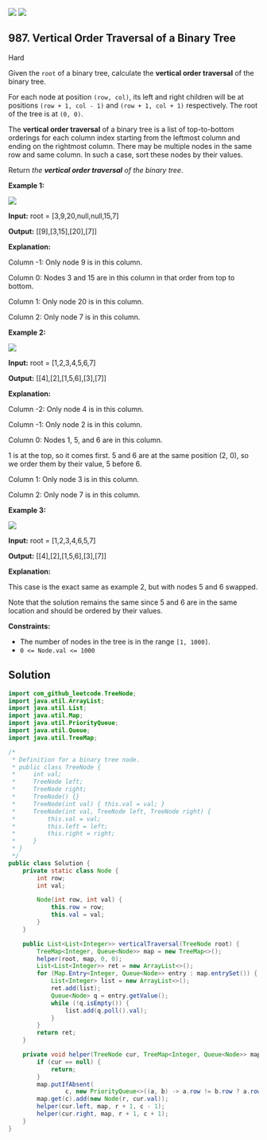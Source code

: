 [![](https://img.shields.io/github/stars/javadev/LeetCode-in-Java?label=Stars&style=flat-square)](https://github.com/javadev/LeetCode-in-Java)
[![](https://img.shields.io/github/forks/javadev/LeetCode-in-Java?label=Fork%20me%20on%20GitHub%20&style=flat-square)](https://github.com/javadev/LeetCode-in-Java/fork)

## 987\. Vertical Order Traversal of a Binary Tree

Hard

Given the `root` of a binary tree, calculate the **vertical order traversal** of the binary tree.

For each node at position `(row, col)`, its left and right children will be at positions `(row + 1, col - 1)` and `(row + 1, col + 1)` respectively. The root of the tree is at `(0, 0)`.

The **vertical order traversal** of a binary tree is a list of top-to-bottom orderings for each column index starting from the leftmost column and ending on the rightmost column. There may be multiple nodes in the same row and same column. In such a case, sort these nodes by their values.

Return _the **vertical order traversal** of the binary tree_.

**Example 1:**

![](https://assets.leetcode.com/uploads/2021/01/29/vtree1.jpg)

**Input:** root = [3,9,20,null,null,15,7]

**Output:** [[9],[3,15],[20],[7]]

**Explanation:**

Column -1: Only node 9 is in this column.

Column 0: Nodes 3 and 15 are in this column in that order from top to bottom.

Column 1: Only node 20 is in this column.

Column 2: Only node 7 is in this column.

**Example 2:**

![](https://assets.leetcode.com/uploads/2021/01/29/vtree2.jpg)

**Input:** root = [1,2,3,4,5,6,7]

**Output:** [[4],[2],[1,5,6],[3],[7]]

**Explanation:**

Column -2: Only node 4 is in this column.

Column -1: Only node 2 is in this column.

Column 0: Nodes 1, 5, and 6 are in this column.

1 is at the top, so it comes first.
5 and 6 are at the same position (2, 0), so we order them by their value, 5 before 6.

Column 1: Only node 3 is in this column.

Column 2: Only node 7 is in this column.

**Example 3:**

![](https://assets.leetcode.com/uploads/2021/01/29/vtree3.jpg)

**Input:** root = [1,2,3,4,6,5,7]

**Output:** [[4],[2],[1,5,6],[3],[7]]

**Explanation:**

This case is the exact same as example 2, but with nodes 5 and 6 swapped.

Note that the solution remains the same since 5 and 6 are in the same location and should be ordered by their values.

**Constraints:**

*   The number of nodes in the tree is in the range `[1, 1000]`.
*   `0 <= Node.val <= 1000`

## Solution

```java
import com_github_leetcode.TreeNode;
import java.util.ArrayList;
import java.util.List;
import java.util.Map;
import java.util.PriorityQueue;
import java.util.Queue;
import java.util.TreeMap;

/*
 * Definition for a binary tree node.
 * public class TreeNode {
 *     int val;
 *     TreeNode left;
 *     TreeNode right;
 *     TreeNode() {}
 *     TreeNode(int val) { this.val = val; }
 *     TreeNode(int val, TreeNode left, TreeNode right) {
 *         this.val = val;
 *         this.left = left;
 *         this.right = right;
 *     }
 * }
 */
public class Solution {
    private static class Node {
        int row;
        int val;

        Node(int row, int val) {
            this.row = row;
            this.val = val;
        }
    }

    public List<List<Integer>> verticalTraversal(TreeNode root) {
        TreeMap<Integer, Queue<Node>> map = new TreeMap<>();
        helper(root, map, 0, 0);
        List<List<Integer>> ret = new ArrayList<>();
        for (Map.Entry<Integer, Queue<Node>> entry : map.entrySet()) {
            List<Integer> list = new ArrayList<>();
            ret.add(list);
            Queue<Node> q = entry.getValue();
            while (!q.isEmpty()) {
                list.add(q.poll().val);
            }
        }
        return ret;
    }

    private void helper(TreeNode cur, TreeMap<Integer, Queue<Node>> map, int r, int c) {
        if (cur == null) {
            return;
        }
        map.putIfAbsent(
                c, new PriorityQueue<>((a, b) -> a.row != b.row ? a.row - b.row : a.val - b.val));
        map.get(c).add(new Node(r, cur.val));
        helper(cur.left, map, r + 1, c - 1);
        helper(cur.right, map, r + 1, c + 1);
    }
}
```